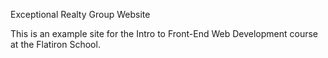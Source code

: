  Exceptional Realty Group Website

 This is an example site for the Intro to Front-End Web Development course at the Flatiron School.
